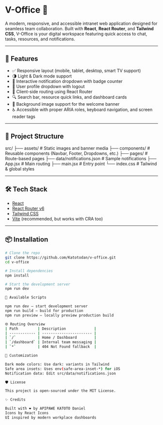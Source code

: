 # V-Office 🏢

A modern, responsive, and accessible intranet web application designed for seamless team collaboration. Built with **React**, **React Router**, and **Tailwind CSS**, V-Office is your digital workspace featuring quick access to chat, tasks, resources, and notifications.

---

## 🚀 Features

- ✅ Responsive layout (mobile, tablet, desktop, smart TV support)
- 🌗 Light & Dark mode support
- 🔔 Interactive notification dropdown with badge counter
- 👥 User profile dropdown with logout
- 🧭 Client-side routing using React Router
- 🔍 Search bar, resource quick links, and dashboard cards
- 🎥 Background image support for the welcome banner
- ♿ Accessible with proper ARIA roles, keyboard navigation, and screen reader tags

---

## 📁 Project Structure

src/
├── assets/ # Static images and banner media
├── components/ # Reusable components (Navbar, Footer, Dropdowns, etc.)
├── pages/ # Route-based pages
├── data/notifications.json # Sample notifications
├── App.jsx # Main routing
├── main.jsx # Entry point
└── index.css # Tailwind & global styles


---

## 🛠️ Tech Stack

- [React](https://reactjs.org/)
- [React Router v6](https://reactrouter.com/)
- [Tailwind CSS](https://tailwindcss.com/)
- [Vite](https://vitejs.dev/) (recommended, but works with CRA too)

---

## 📦 Installation

```bash
# Clone the repo
git clone https://github.com/Katotodan/v-office.git
cd v-office

# Install dependencies
npm install

# Start the development server
npm run dev

🧪 Available Scripts

npm run dev — start development server
npm run build — build for production
npm run preview — locally preview production build

🌐 Routing Overview
| Path         | Description             |
| ------------ | ----------------------- |
| `/`          | Home / Dashboard        |
| `/dashboard` | Internal team messaging |
| `*`          | 404 Not Found fallback  |

🧩 Customization

Dark mode colors: Use dark: variants in Tailwind
Safe area insets: Uses env(safe-area-inset-*) for iOS
Notification data: Edit src/data/notifications.json

🛡️ License

This project is open-sourced under the MIT License.

✨ Credits

Built with ❤️ by APIPAWE KATOTO Daniel
Icons by React Icons
UI inspired by modern workplace dashboards

